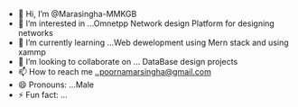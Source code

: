 - 👋 Hi, I’m @Marasingha-MMKGB
- 👀 I’m interested in ...Omnetpp Network design Platform for designing networks
- 🌱 I’m currently learning ...Web dewelopment using Mern stack and using xammp 
- 💞️ I’m looking to collaborate on ... DataBase design projects
- 📫 How to reach me ..poornamarsingha@gmail.com
- 😄 Pronouns: ...Male
- ⚡ Fun fact: ...

<!---
Marasingha-MMKGB/Marasingha-MMKGB is a ✨ special ✨ repository because its `README.md` (this file) appears on your GitHub profile.
You can click the Preview link to take a look at your changes.
--->
